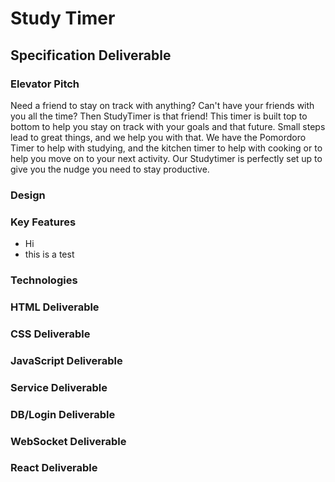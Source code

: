 # Study Timer

## Specification Deliverable

### Elevator Pitch
  Need a friend to stay on track with anything? Can't have your friends with you all the time? Then StudyTimer is that friend! This timer is built top to bottom to help you stay on track with your goals and that future. Small steps lead to great things, and we help you with that. We have the Pomordoro Timer to help with studying, and the kitchen timer to help with cooking or to help you move on to your next activity. Our Studytimer is perfectly set up to give you the nudge you need to stay productive. 
  
### Design

### Key Features
* Hi
* this is a test

### Technologies

### HTML Deliverable

### CSS Deliverable

### JavaScript Deliverable

### Service Deliverable

### DB/Login Deliverable

### WebSocket Deliverable

### React Deliverable

